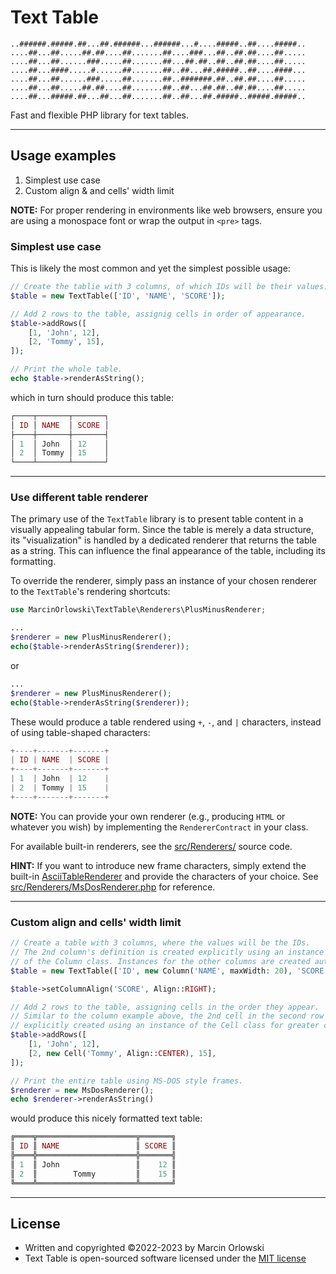 # Text Table

```ascii
..######.#####.##...##.######...######...#....#####..##....#####..
....##...##.....##.##....##.......##....###...##..##.##....##.....
....##...##......###.....##.......##...##.##..##..##.##....##.....
....##...####.....#......##.......##..##...##.#####..##....####...
....##...##......###.....##.......##..#######.##..##.##....##.....
....##...##.....##.##....##.......##..##...##.##..##.##....##.....
....##...#####.##...##...##.......##..##...##.#####..#####.#####..
```

Fast and flexible PHP library for text tables.

---

## Usage examples

1. Simplest use case
1. Custom align & and cells' width limit

**NOTE:** For proper rendering in environments like web browsers, ensure you are using a monospace
font or wrap the output in `<pre>` tags.

### Simplest use case

This is likely the most common and yet the simplest possible usage:

```php
// Create the tablie with 3 columns, of which IDs will be their values.
$table = new TextTable(['ID', 'NAME', 'SCORE']);

// Add 2 rows to the table, assignig cells in order of appearance.
$table->addRows([
    [1, 'John', 12],
    [2, 'Tommy', 15],
]);

// Print the whole table.
echo $table->renderAsString();
```

which in turn should produce this table:

```php
┌────┬───────┬───────┐
│ ID │ NAME  │ SCORE │
├────┼───────┼───────┤
│ 1  │ John  │ 12    │
│ 2  │ Tommy │ 15    │
└────┴───────┴───────┘
```

---

### Use different table renderer

The primary use of the `TextTable` library is to present table content in a visually appealing
tabular form. Since the table is merely a data structure, its "visualization" is handled by a
dedicated renderer that returns the table as a string. This can influence the final appearance of
the table, including its formatting.

To override the renderer, simply pass an instance of your chosen renderer to the `TextTable`'s
rendering shortcuts:

```php
use MarcinOrlowski\TextTable\Renderers\PlusMinusRenderer;

...
$renderer = new PlusMinusRenderer();
echo($table->renderAsString($renderer));
```

or

```php
...
$renderer = new PlusMinusRenderer();
echo($table->renderAsString($renderer));
```

These would produce a table rendered using `+`, `-`, and `|` characters, instead of using
table-shaped characters:

```php
+----+-------+-------+
| ID | NAME  | SCORE |
+----+-------+-------+
| 1  | John  | 12    |
| 2  | Tommy | 15    |
+----+-------+-------+
```

**NOTE:** You can provide your own renderer (e.g., producing `HTML` or whatever you wish) by
implementing the `RendererContract` in your class.

For available built-in renderers, see the [src/Renderers/](../src/Renderers/) source code.

**HINT:** If you want to introduce new frame characters, simply extend the
built-in [AsciiTableRenderer](../src/Renderers/AsciiTableRenderer.php) and provide the characters of
your choice. See [src/Renderers/MsDosRenderer.php](../src/Renderers/MsDosRenderer.php) for
reference.

---

### Custom align and cells' width limit

```php
// Create a table with 3 columns, where the values will be the IDs.
// The 2nd column's definition is created explicitly using an instance 
// of the Column class. Instances for the other columns are created automatically.
$table = new TextTable(['ID', new Column('NAME', maxWidth: 20), 'SCORE']);

$table->setColumnAlign('SCORE', Align::RIGHT);

// Add 2 rows to the table, assigning cells in the order they appear.
// Similar to the column example above, the 2nd cell in the second row is 
// explicitly created using an instance of the Cell class for greater control.
$table->addRows([
    [1, 'John', 12],
    [2, new Cell('Tommy', Align::CENTER), 15],
]);

// Print the entire table using MS-DOS style frames.
$renderer = new MsDosRenderer();
echo $renderer->renderAsString()
```

would produce this nicely formatted text table:

```php
╔════╦══════════════════════╦═══════╗
║ ID ║ NAME                 ║ SCORE ║
╠════╬══════════════════════╬═══════╣
║ 1  ║ John                 ║    12 ║
║ 2  ║        Tommy         ║    15 ║
╚════╩══════════════════════╩═══════╝
```

---

## License

* Written and copyrighted &copy;2022-2023 by Marcin Orlowski
* Text Table is open-sourced software licensed under
  the [MIT license](http://opensource.org/licenses/MIT)
